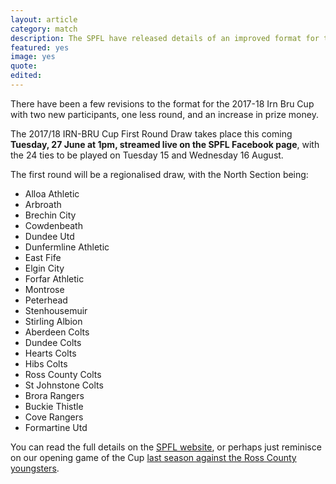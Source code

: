 ```yaml
---
layout: article
category: match
description: The SPFL have released details of an improved format for the Irn Bru Cup.
featured: yes
image: yes
quote:
edited:
---
```

There have been a few revisions to the format for the 2017-18 Irn Bru Cup with two new participants, one less round, and an increase in prize money.

The 2017/18 IRN-BRU Cup First Round Draw takes place this coming **Tuesday, 27 June at 1pm, streamed live on the SPFL Facebook page**, with the 24 ties to be played on Tuesday 15 and Wednesday 16 August.

The first round will be a regionalised draw, with the North Section being:

- Alloa Athletic
- Arbroath
- Brechin City
- Cowdenbeath
- Dundee Utd
- Dunfermline Athletic
- East Fife
- Elgin City
- Forfar Athletic
- Montrose
- Peterhead
- Stenhousemuir
- Stirling Albion
- Aberdeen Colts
- Dundee Colts
- Hearts Colts
- Hibs Colts
- Ross County Colts
- St Johnstone Colts
- Brora Rangers
- Buckie Thistle
- Cove Rangers
- Formartine Utd

You can read the full details on the [SPFL website](http://spfl.co.uk/news/article/spfl-reveal-updated-irn-bru-cup-format/), or perhaps just reminisce on our opening game of the Cup [last season against the Ross County youngsters](/2016/08/02/county-away-report/).
